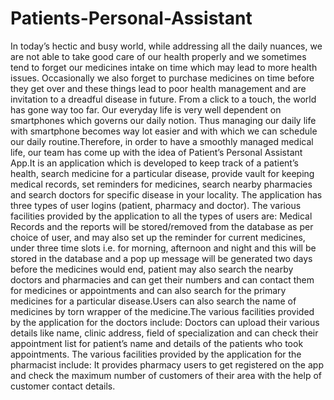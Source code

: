 # Patients-Personal-Assistant
In today’s hectic and busy world, while addressing all the daily nuances, we are not able to take good care of our health properly and we sometimes tend to forget our medicines intake on time which may lead to more health issues. Occasionally we also forget to purchase medicines on time before they get over and these things lead to poor health management and are invitation to a dreadful disease in future. From a click to a touch, the world has gone way too far. Our everyday life is very well dependent on smartphones which governs our daily notion. Thus managing our daily life with smartphone becomes way lot easier and with which we can schedule our daily routine.Therefore, in order to have a smoothly managed medical life, our team has come up with the idea of Patient’s Personal Assistant App.It is an application which is developed to keep track of a patient’s health, search medicine for a particular disease, provide vault for keeping medical records, set reminders for medicines, search nearby pharmacies and search doctors for specific disease in your locality. The application has three types of user logins (patient, pharmacy and doctor).
The various facilities provided by the application to all the types of users are: 
Medical Records and the reports will be stored/removed from the database as per choice of user, and may also set up the reminder for current medicines, under three time slots i.e. for morning, afternoon and night and this will be stored in the database and a pop up message will be generated two days before the medicines would end, patient may also search the nearby doctors and pharmacies and can get their numbers and can contact them for medicines or appointments and can also search for the primary medicines for a particular disease.Users can also search the name of medicines by torn wrapper of the medicine.The various facilities provided by the application for the doctors include:
Doctors can upload their various details like name, clinic address, field of specialization and can check their appointment list for patient’s name and details of the patients who took appointments. The various facilities provided by the application for the pharmacist include: It provides pharmacy users to get registered on the app and check the maximum number of customers of their area with the help of customer contact details.
 
